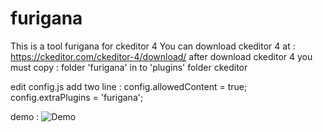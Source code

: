 # furigana
This is a tool furigana for ckeditor 4
You can download ckeditor 4 at : https://ckeditor.com/ckeditor-4/download/
after download ckeditor 4 you must copy : folder 'furigana' in to 'plugins' folder ckeditor

edit config.js add two line :
config.allowedContent = true;
config.extraPlugins = 'furigana';

demo :
![Demo](https://github.com/tygonorg/furigana/blob/master/screen.gif?raw=true)
